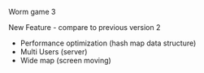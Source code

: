 Worm game 3

New Feature - compare to previous version 2

- Performance optimization (hash map data structure)
- Multi Users (server)
- Wide map (screen moving)
